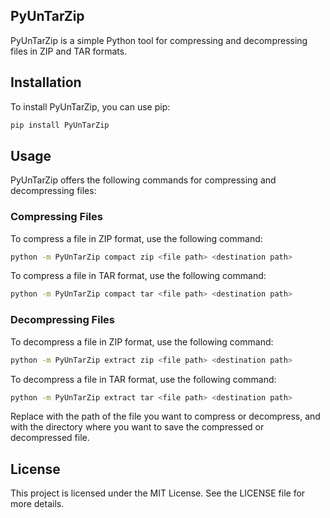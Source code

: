 ## PyUnTarZip
PyUnTarZip is a simple Python tool for compressing and decompressing files in ZIP and TAR formats.
## Installation
To install PyUnTarZip, you can use pip:
```sh
pip install PyUnTarZip
```
## Usage
PyUnTarZip offers the following commands for compressing and decompressing files:
### Compressing Files
To compress a file in ZIP format, use the following command:
```sh
python -m PyUnTarZip compact zip <file path> <destination path>
```
To compress a file in TAR format, use the following command:
```sh
python -m PyUnTarZip compact tar <file path> <destination path>
```
### Decompressing Files
To decompress a file in ZIP format, use the following command:
```sh
python -m PyUnTarZip extract zip <file path> <destination path>
```
To decompress a file in TAR format, use the following command:
```sh
python -m PyUnTarZip extract tar <file path> <destination path>
```
Replace <file path> with the path of the file you want to compress or decompress, and <destination path> with the directory where you want to save the compressed or decompressed file.
## License
This project is licensed under the MIT License. See the LICENSE file for more details.